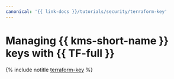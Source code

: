 ```yaml
---
canonical: '{{ link-docs }}/tutorials/security/terraform-key'
---
```


# Managing {{ kms-short-name }} keys with {{ TF-full }}

{% include notitle [terraform-key](../../_tutorials/security/terraform-key.md) %}